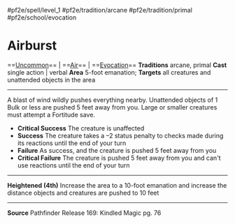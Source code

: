 #pf2e/spell/level_1 #pf2e/tradition/arcane #pf2e/tradition/primal #pf2e/school/evocation 
# Airburst
==[Uncommon](../../../Traits/Uncommon.md)== | ==[Air](../../../Traits/Air.md)== | ==[Evocation](../../../Traits/Evocation.md)==
**Traditions** arcane, primal
**Cast** single action | verbal
**Area** 5-foot emanation; **Targets** all creatures and unattended objects in the area

---
A blast of wind wildly pushes everything nearby. Unattended objects of 1 Bulk or less are pushed 5 feet away from you. Large or smaller creatures must attempt a Fortitude save.

- **Critical Success** The creature is unaffected
- **Success** The creature takes a –2 status penalty to checks made during its reactions until the end of your turn
- **Failure** As success, and the creature is pushed 5 feet away from you
- **Critical Failure** The creature is pushed 5 feet away from you and can't use reactions until the end of your turn

---
**Heightened (4th)** Increase the area to a 10-foot emanation and increase the distance objects and creatures are pushed to 10 feet

---
**Source** Pathfinder Release 169: Kindled Magic pg. 76